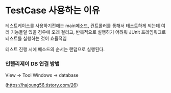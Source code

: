 # TestCase 사용하는 이유

테스트케이스를 사용하기전에는 main메소드, 컨트롤러를 통해서 테스트하게 되는데 여러 기능들일 있을 경우에 오래 걸리고, 반복적으로 실행하기 어려워 JUnit 프레임워크로 테스트를 실행하는 것이 효율적임

테스트 진행 시에 메소드의 순서는 랜덤으로 실행된다.



### 인텔리제이 DB 연결 방법 
View -> Tool Windows -> database

(https://hajoung56.tistory.com/26)
